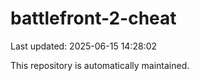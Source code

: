 # battlefront-2-cheat

Last updated: 2025-06-15 14:28:02

This repository is automatically maintained.

